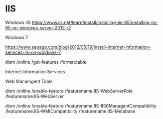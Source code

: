 # IIS
Windows IIS
https://www.iis.net/learn/install/installing-iis-85/installing-iis-85-on-windows-server-2012-r2

Windows 7

https://www.sepago.com/blog/2012/05/19/install-internet-information-services-iis-on-windows-7

dism /online /get-features /format:table

Internet Information Services

Web Manamgent Tools

dism /online /enable-feature /featurename:IIS-WebServerRole /featurename:IIS-WebServer

dism /online /enable-feature /featurename:IIS-IIS6ManagentCompatibility /featurename:IIS-WMICompatibility /featurename:IIS-Metabase

